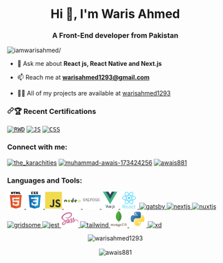 <h1 align="center">Hi 👋, I'm Waris Ahmed</h1> 
 
<h3 align="center">A Front-End developer from Pakistan </h3> 
<p align="left"> <img src=https://komarev.com/ghpvc/?username=warisahmed1293 alt=iamwarisahmed/> </p> 
 
 
- 💬 Ask me about **React js, React Native and Next.js**

- 📫 Reach me at **warisahmed1293@gmail.com**

- 👨‍💻 All of my projects are available at [warisahmed1293](https://warisahmed1293.github.io)  

 <h3 dir="auto"><a id="user-content--recent-certifications" class="anchor" aria-hidden="true" tabindex="-1" href="#-recent-certifications"><svg class="octicon octicon-link" viewBox="0 0 16 16" version="1.1" width="16" height="16" aria-hidden="true"><path d="m7.775 3.275 1.25-1.25a3.5 3.5 0 1 1 4.95 4.95l-2.5 2.5a3.5 3.5 0 0 1-4.95 0 .751.751 0 0 1 .018-1.042.751.751 0 0 1 1.042-.018 1.998 1.998 0 0 0 2.83 0l2.5-2.5a2.002 2.002 0 0 0-2.83-2.83l-1.25 1.25a.751.751 0 0 1-1.042-.018.751.751 0 0 1-.018-1.042Zm-4.69 9.64a1.998 1.998 0 0 0 2.83 0l1.25-1.25a.751.751 0 0 1 1.042.018.751.751 0 0 1 .018 1.042l-1.25 1.25a3.5 3.5 0 1 1-4.95-4.95l2.5-2.5a3.5 3.5 0 0 1 4.95 0 .751.751 0 0 1-.018 1.042.751.751 0 0 1-1.042.018 1.998 1.998 0 0 0-2.83 0l-2.5 2.5a1.998 1.998 0 0 0 0 2.83Z"></path></svg></a>🏆 Recent Certifications</h3>

<p dir="auto"><kbd><a href="https://www.credly.com/badges/4987e4e4-b672-47b1-923d-2c4d9da25a6e" rel="nofollow"><img src="https://camo.githubusercontent.com/e56a282ca81f6b235defc59c66c4a75437d1419e063eebf4494967f41ba7ea71/68747470733a2f2f696d672e736869656c64732e696f2f62616467652f46726565436f646543616d705f526573706f6e736976655f5765625f44657369676e2d3041304132333f6c6f676f3d66726565636f646563616d70266c6f676f436f6c6f723d7768697465" alt="RWD" data-canonical-src="https://img.shields.io/badge/FreeCodeCamp_Responsive_Web_Design-0A0A23?logo=freecodecamp&amp;logoColor=white" style="max-width: 100%;"></a></kbd>
<kbd><a href="https://www.credly.com/badges/8b238ff3-3461-4e8c-9f1f-4037fda1fc3b" rel="nofollow"><img src="https://camo.githubusercontent.com/fd5e34a5cd6705ed20486b5739bfa7b6ca176273f72faf15bac0d368a84e0703/68747470733a2f2f696d672e736869656c64732e696f2f62616467652f4861636b657252616e6b5f4a6176615363726970742d3030454136343f6c6f676f3d4861636b657252616e6b266c6f676f436f6c6f723d7768697465" alt="JS" data-canonical-src="https://img.shields.io/badge/html_css_Javascript-IBM_Certification-blue
" style="max-width: 100%;"></a></kbd>
<kbd><a href="https://www.credly.com/badges/90cd976f-8079-45b1-bfd7-1a43ce520e99" rel="nofollow"><img src="https://img.shields.io/badge/html_css_Javascript-IBM_Certification-blue" alt="CSS" data-canonical-src="[https://img.shields.io/badge/HTML%2C%20CSS%20and%20Javascript](https://img.shields.io/badge/html_css_Javascript-IBM_Certification-blue)" style="max-width: 100%;"></a></kbd></p>


<h3 align="left">Connect with me: </h3>
<p align="left"> 
<a href="https://twitter.com/warisahmed1293" target="blank"><img align="center" src="https://raw.githubusercontent.com/rahuldkjain/github-profile-readme-generator/master/src/images/icons/Social/twitter.svg" alt="the_karachities" height="30" width="40" /></a>
<a href="https://www.linkedin.com/in/warisahmed1293/" target="blank"><img align="center" src="https://raw.githubusercontent.com/rahuldkjain/github-profile-readme-generator/master/src/images/icons/Social/linked-in-alt.svg" alt="muhammad-awais-173424256" height="30" width="40" /></a>
<a href="https://instagram.com/iamwarisahmed" target="blank"><img align="center" src="https://raw.githubusercontent.com/rahuldkjain/github-profile-readme-generator/master/src/images/icons/Social/instagram.svg" alt="awais881" height="30" width="40" /></a>
</p>


<h3 align="left">Languages and Tools:</h3>
<p align="left">
    <a href="https://www.w3.org/html/" target="_blank"> <img src="https://raw.githubusercontent.com/devicons/devicon/master/icons/html5/html5-original-wordmark.svg" alt="html5" width="40" height="40"/> </a>
    <a href="https://www.w3schools.com/css/" target="_blank"> <img src="https://raw.githubusercontent.com/devicons/devicon/master/icons/css3/css3-original-wordmark.svg" alt="css3" width="40" height="40"/> </a>
    <a href="https://developer.mozilla.org/en-US/docs/Web/JavaScript" target="_blank"> <img src="https://raw.githubusercontent.com/devicons/devicon/master/icons/javascript/javascript-original.svg" alt="javascript" width="40" height="40"/> </a>
      <a href="https://nodejs.org" target="_blank"> <img src="https://raw.githubusercontent.com/devicons/devicon/master/icons/nodejs/nodejs-original-wordmark.svg" alt="nodejs" width="40" height="40"/> </a>
    <a href="https://expressjs.com" target="_blank"> <img src="https://raw.githubusercontent.com/devicons/devicon/master/icons/express/express-original-wordmark.svg" alt="express" width="40" height="40"/> </a>
      <a href="https://vuejs.org/" target="_blank"> <img src="https://raw.githubusercontent.com/devicons/devicon/master/icons/vuejs/vuejs-original-wordmark.svg" alt="vuejs" width="40" height="40"/> </a>
      <a href="https://reactjs.org/" target="_blank"> <img src="https://raw.githubusercontent.com/devicons/devicon/master/icons/react/react-original-wordmark.svg" alt="react" width="40" height="40"/> </a>
  <a href="https://www.gatsbyjs.com/" target="_blank"> <img src="https://www.vectorlogo.zone/logos/gatsbyjs/gatsbyjs-icon.svg" alt="gatsby" width="40" height="40"/> </a>
    <a href="https://nextjs.org/" target="_blank"> <img src="https://cdn.worldvectorlogo.com/logos/nextjs-3.svg" alt="nextjs" width="40" height="40"/> </a>
    <a href="https://nuxtjs.org/" target="_blank"> <img src="https://www.vectorlogo.zone/logos/nuxtjs/nuxtjs-icon.svg" alt="nuxtjs" width="40" height="40"/> </a> 
  <a href="https://gridsome.org/" target="_blank"> <img src="https://www.vectorlogo.zone/logos/gridsome/gridsome-icon.svg" alt="gridsome" width="40" height="40"/</a>
    <a href="https://jestjs.io" target="_blank"> <img src="https://www.vectorlogo.zone/logos/jestjsio/jestjsio-icon.svg" alt="jest" width="40" height="40"/> </a>
      <a href="https://sass-lang.com" target="_blank"> <img src="https://raw.githubusercontent.com/devicons/devicon/master/icons/sass/sass-original.svg" alt="sass" width="40" height="40"/> </a>
    <a href="https://tailwindcss.com/" target="_blank"> <img src="https://www.vectorlogo.zone/logos/tailwindcss/tailwindcss-icon.svg" alt="tailwind" width="40" height="40"/> </a>
    <a href="https://www.mongodb.com/" target="_blank"> <img src="https://raw.githubusercontent.com/devicons/devicon/master/icons/mongodb/mongodb-original-wordmark.svg" alt="mongodb" width="40" height="40"/> </a>
    <a href="https://www.python.org" target="_blank"> <img src="https://raw.githubusercontent.com/devicons/devicon/master/icons/python/python-original.svg" alt="python" width="40" height="40"/> </a>
    <a href="https://www.adobe.com/products/xd.html" target="_blank"> <img src="https://cdn.worldvectorlogo.com/logos/adobe-xd.svg" alt="xd" width="40" height="40"/> </a> 
    </p>

<p align="center"> <img src=https://github-readme-stats.vercel.app/api?username=warisahmed1293&show_icons=true alt=warisahmed1293 /> </p>

<p align="center"><img align="center" src="https://github-readme-streak-stats.herokuapp.com/?user=warisahmed1293&" alt="awais881" /></p>

